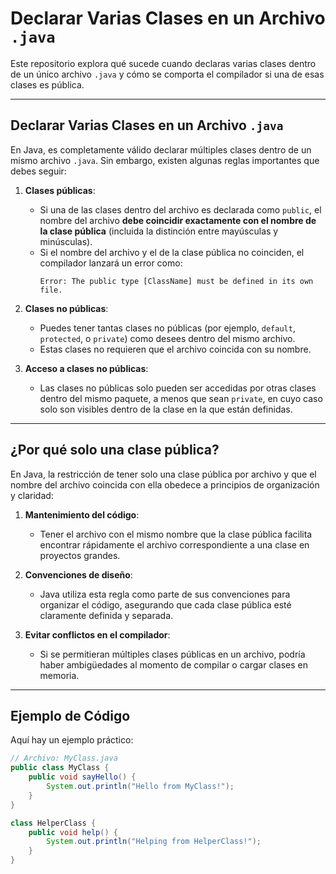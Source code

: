 # Declarar Varias Clases en un Archivo `.java`

Este repositorio explora qué sucede cuando declaras varias clases dentro de un único archivo `.java` y cómo se comporta el compilador si una de esas clases es pública.  

---

## Declarar Varias Clases en un Archivo `.java`

En Java, es completamente válido declarar múltiples clases dentro de un mismo archivo `.java`. Sin embargo, existen algunas reglas importantes que debes seguir:  

1. **Clases públicas**:  
   - Si una de las clases dentro del archivo es declarada como `public`, el nombre del archivo **debe coincidir exactamente con el nombre de la clase pública** (incluida la distinción entre mayúsculas y minúsculas).  
   - Si el nombre del archivo y el de la clase pública no coinciden, el compilador lanzará un error como:  
     ```
     Error: The public type [ClassName] must be defined in its own file.
     ```

2. **Clases no públicas**:  
   - Puedes tener tantas clases no públicas (por ejemplo, `default`, `protected`, o `private`) como desees dentro del mismo archivo.  
   - Estas clases no requieren que el archivo coincida con su nombre.  

3. **Acceso a clases no públicas**:  
   - Las clases no públicas solo pueden ser accedidas por otras clases dentro del mismo paquete, a menos que sean `private`, en cuyo caso solo son visibles dentro de la clase en la que están definidas.  

---

## ¿Por qué solo una clase pública?  

En Java, la restricción de tener solo una clase pública por archivo y que el nombre del archivo coincida con ella obedece a principios de organización y claridad:  

1. **Mantenimiento del código**:  
   - Tener el archivo con el mismo nombre que la clase pública facilita encontrar rápidamente el archivo correspondiente a una clase en proyectos grandes.  

2. **Convenciones de diseño**:  
   - Java utiliza esta regla como parte de sus convenciones para organizar el código, asegurando que cada clase pública esté claramente definida y separada.  

3. **Evitar conflictos en el compilador**:  
   - Si se permitieran múltiples clases públicas en un archivo, podría haber ambigüedades al momento de compilar o cargar clases en memoria.  

---

## Ejemplo de Código  

Aquí hay un ejemplo práctico:  

```java
// Archivo: MyClass.java
public class MyClass {
    public void sayHello() {
        System.out.println("Hello from MyClass!");
    }
}

class HelperClass {
    public void help() {
        System.out.println("Helping from HelperClass!");
    }
}